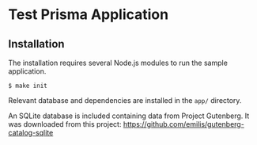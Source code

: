 # Test Prisma Application


## Installation

The installation requires several Node.js modules to run the sample application.

```
$ make init
```

Relevant database and dependencies are installed in the `app/` directory.

An SQLite database is included containing data from Project Gutenberg.  It was downloaded from this project: https://github.com/emilis/gutenberg-catalog-sqlite






